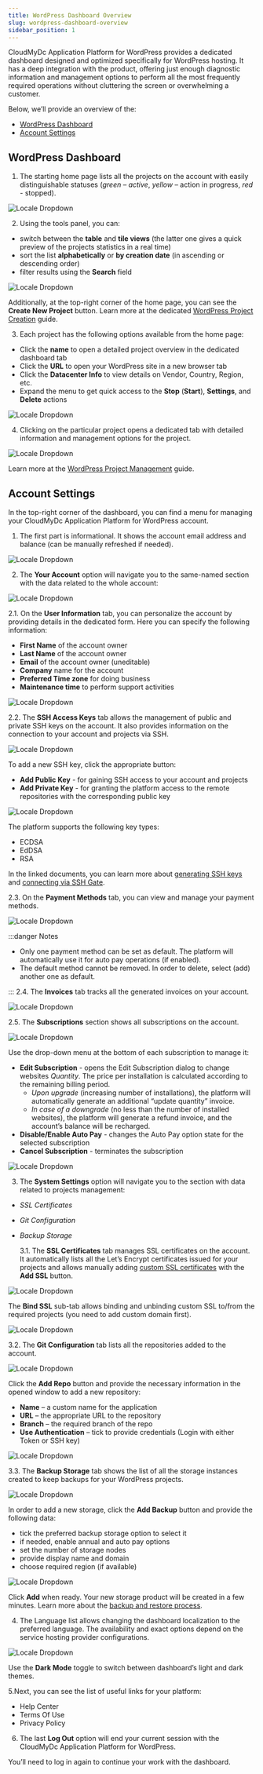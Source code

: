 ```yaml
---
title: WordPress Dashboard Overview
slug: wordpress-dashboard-overview
sidebar_position: 1
---
```


<!-- ## WordPress Dashboard Overview -->

CloudMyDc Application Platform for WordPress provides a dedicated dashboard designed and optimized specifically for WordPress hosting. It has a deep integration with the product, offering just enough diagnostic information and management options to perform all the most frequently required operations without cluttering the screen or overwhelming a customer.

Below, we’ll provide an overview of the:

- [WordPress Dashboard](/wordpress-as-a-service/wordpress-dashboard/wordpress-dashboard-overview#wordpress-dashboard)
- [Account Settings](/wordpress-as-a-service/wordpress-dashboard/wordpress-dashboard-overview#account-settings)

## WordPress Dashboard

1. The starting home page lists all the projects on the account with easily distinguishable statuses (_green – active_, _yellow_ – action in progress, _red_ - stopped).

<div style={{
    display:'flex',
    justifyContent: 'center',
    margin: '0 0 1rem 0'
}}>

![Locale Dropdown](./img/WordPressDashboardOverview/01-wordpress-user-dashboard.png)

</div>

2. Using the tools panel, you can:

- switch between the **table** and **tile views** (the latter one gives a quick preview of the projects statistics in a real time)
- sort the list **alphabetically** or **by creation date** (in ascending or descending order)
- filter results using the **Search** field

<div style={{
    display:'flex',
    justifyContent: 'center',
    margin: '0 0 1rem 0'
}}>

![Locale Dropdown](./img/WordPressDashboardOverview/02-dashboard-tool-panel.png)

</div>

Additionally, at the top-right corner of the home page, you can see the **Create New Project** button. Learn more at the dedicated [WordPress Project Creation](/wordpress-as-a-service/wordpress-dashboard/wordpress-project-installation) guide.

3. Each project has the following options available from the home page:

- Click the **name** to open a detailed project overview in the dedicated dashboard tab
- Click the **URL** to open your WordPress site in a new browser tab
- Click the **Datacenter Info** to view details on Vendor, Country, Region, etc.
- Expand the menu to get quick access to the **Stop** (**Start**), **Settings**, and **Delete** actions

<div style={{
    display:'flex',
    justifyContent: 'center',
    margin: '0 0 1rem 0'
}}>

![Locale Dropdown](./img/WordPressDashboardOverview/03-project-actions.png)

</div>

4. Clicking on the particular project opens a dedicated tab with detailed information and management options for the project.

<div style={{
    display:'flex',
    justifyContent: 'center',
    margin: '0 0 1rem 0'
}}>

![Locale Dropdown](./img/WordPressDashboardOverview/04-project-management.png)

</div>

Learn more at the [WordPress Project Management](/wordpress-as-a-service/wordpress-dashboard/wordpress-project-management) guide.

## Account Settings

In the top-right corner of the dashboard, you can find a menu for managing your CloudMyDc Application Platform for WordPress account.

1. The first part is informational. It shows the account email address and balance (can be manually refreshed if needed).

<div style={{
    display:'flex',
    justifyContent: 'center',
    margin: '0 0 1rem 0'
}}>

![Locale Dropdown](./img/WordPressDashboardOverview/05-user-account-settings.png)

</div>

2. The **Your Account** option will navigate you to the same-named section with the data related to the whole account:

<div style={{
    display:'flex',
    justifyContent: 'center',
    margin: '0 0 1rem 0'
}}>

![Locale Dropdown](./img/WordPressDashboardOverview/06-your-account-settings.png)

</div>

2.1. On the **User Information** tab, you can personalize the account by providing details in the dedicated form. Here you can specify the following information:

- **First Name** of the account owner
- **Last Name** of the account owner
- **Email** of the account owner (uneditable)
- **Company** name for the account
- **Preferred Time zone** for doing business
- **Maintenance time** to perform support activities

<div style={{
    display:'flex',
    justifyContent: 'center',
    margin: '0 0 1rem 0'
}}>

![Locale Dropdown](./img/WordPressDashboardOverview/07-account-user-information.png)

</div>

2.2. The **SSH Access Keys** tab allows the management of public and private SSH keys on the account. It also provides information on the connection to your account and projects via SSH.

<div style={{
    display:'flex',
    justifyContent: 'center',
    margin: '0 0 1rem 0'
}}>

![Locale Dropdown](./img/WordPressDashboardOverview/08-account-ssh-keys.png)

</div>

To add a new SSH key, click the appropriate button:

- **Add Public Key** - for gaining SSH access to your account and projects
- **Add Private Key** - for granting the platform access to the remote repositories with the corresponding public key

<div style={{
    display:'flex',
    justifyContent: 'center',
    margin: '0 0 1rem 0'
}}>

![Locale Dropdown](./img/WordPressDashboardOverview/09-add-ssh-key.png)

</div>

The platform supports the following key types:

- ECDSA
- EdDSA
- RSA

In the linked documents, you can learn more about [generating SSH keys](/deployment-tools/ssh/generate-ssh-key) and [connecting via SSH Gate](/deployment-tools/ssh/ssh-access/ssh-gate).

2.3. On the **Payment Methods** tab, you can view and manage your payment methods.

<div style={{
    display:'flex',
    justifyContent: 'center',
    margin: '0 0 1rem 0'
}}>

![Locale Dropdown](./img/WordPressDashboardOverview/10-add-payment-method.png)

</div>

:::danger Notes

- Only one payment method can be set as default. The platform will automatically use it for auto pay operations (if enabled).
- The default method cannot be removed. In order to delete, select (add) another one as default.

:::
2.4. The **Invoices** tab tracks all the generated invoices on your account.

<div style={{
    display:'flex',
    justifyContent: 'center',
    margin: '0 0 1rem 0'
}}>

![Locale Dropdown](./img/WordPressDashboardOverview/11-account-invoices.png)

</div>

2.5. The **Subscriptions** section shows all subscriptions on the account.

<div style={{
    display:'flex',
    justifyContent: 'center',
    margin: '0 0 1rem 0'
}}>

![Locale Dropdown](./img/WordPressDashboardOverview/12-account-subscriptions.png)

</div>

Use the drop-down menu at the bottom of each subscription to manage it:

- **Edit Subscription** - opens the Edit Subscription dialog to change websites _Quantity_. The price per installation is calculated according to the remaining billing period.
  - _Upon upgrade_ (increasing number of installations), the platform will automatically generate an additional “update quantity” invoice.
  - _In case of a downgrade_ (no less than the number of installed websites), the platform will generate a refund invoice, and the account’s balance will be recharged.
- **Disable/Enable Auto Pay** - changes the Auto Pay option state for the selected subscription
- **Cancel Subscription** - terminates the subscription

<div style={{
    display:'flex',
    justifyContent: 'center',
    margin: '0 0 1rem 0'
}}>

![Locale Dropdown](./img/WordPressDashboardOverview/13-edit-subscription.png)

</div>

3. The **System Settings** option will navigate you to the section with data related to projects management:

- _SSL Certificates_
- _Git Configuration_
- _Backup Storage_

  3.1. The **SSL Certificates** tab manages SSL certificates on the account. It automatically lists all the Let’s Encrypt certificates issued for your projects and allows manually adding [custom SSL certificates](/application-setting/ssl/custom-ssl) with the **Add SSL** button.

<div style={{
    display:'flex',
    justifyContent: 'center',
    margin: '0 0 1rem 0'
}}>

![Locale Dropdown](./img/WordPressDashboardOverview/14-settings-ssl-certificates.png)

</div>

The **Bind SSL** sub-tab allows binding and unbinding custom SSL to/from the required projects (you need to add custom domain first).

<div style={{
    display:'flex',
    justifyContent: 'center',
    margin: '0 0 1rem 0'
}}>

![Locale Dropdown](./img/WordPressDashboardOverview/15-bind-ssl-certificate.png)

</div>

3.2. The **Git Configuration** tab lists all the repositories added to the account.

<div style={{
    display:'flex',
    justifyContent: 'center',
    margin: '0 0 1rem 0'
}}>

![Locale Dropdown](./img/WordPressDashboardOverview/16-settings-git-configuration.png)

</div>

Click the **Add Repo** button and provide the necessary information in the opened window to add a new repository:

- **Name** – a custom name for the application
- **URL** – the appropriate URL to the repository
- **Branch** – the required branch of the repo
- **Use Authentication** – tick to provide credentials (Login with either Token or SSH key)

<div style={{
    display:'flex',
    justifyContent: 'center',
    margin: '0 0 1rem 0'
}}>

![Locale Dropdown](./img/WordPressDashboardOverview/17-add-git-repository.png)

</div>

3.3. The **Backup Storage** tab shows the list of all the storage instances created to keep backups for your WordPress projects.

<div style={{
    display:'flex',
    justifyContent: 'center',
    margin: '0 0 1rem 0'
}}>

![Locale Dropdown](./img/WordPressDashboardOverview/18-settings-backup-storage.png)

</div>

In order to add a new storage, click the **Add Backup** button and provide the following data:

- tick the preferred backup storage option to select it
- if needed, enable annual and auto pay options
- set the number of storage nodes
- provide display name and domain
- choose required region (if available)

<div style={{
    display:'flex',
    justifyContent: 'center',
    margin: '0 0 1rem 0'
}}>

![Locale Dropdown](./img/WordPressDashboardOverview/19-add-backup-storage.png)

</div>

Click **Add** when ready. Your new storage product will be created in a few minutes. Learn more about the [backup and restore process](/wordpress-as-a-service/wordpress-backups).

4. The Language list allows changing the dashboard localization to the preferred language. The availability and exact options depend on the service hosting provider configurations.

<div style={{
    display:'flex',
    justifyContent: 'center',
    margin: '0 0 1rem 0'
}}>

![Locale Dropdown](./img/WordPressDashboardOverview/20-language-and-dark-mode.png)

</div>

Use the **Dark Mode** toggle to switch between dashboard’s light and dark themes.

5.Next, you can see the list of useful links for your platform:

- Help Center
- Terms Of Use
- Privacy Policy

6. The last **Log Out** option will end your current session with the CloudMyDc Application Platform for WordPress.

You’ll need to log in again to continue your work with the dashboard.
